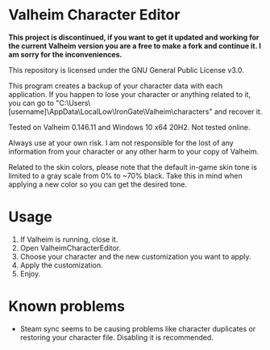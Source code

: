 # Valheim Character Editor

**This project is discontinued, if you want to get it updated and working for the current Valheim version you are a free to make a fork and continue it. I am sorry for the inconveniences.**

This repository is licensed under the GNU General Public License v3.0.

This program creates a backup of your character data with each application. If you happen to lose your character or anything related to it, you can go to "C:\Users\\[username]\AppData\LocalLow\IronGate\Valheim\characters" and recover it.

Tested on Valheim 0.146.11 and Windows 10 x64 20H2. Not tested online.

Always use at your own risk. I am not responsible for the lost of any information from your character or any other harm to your copy of Valheim.

Related to the skin colors, please note that the default in-game skin tone is limited to a gray scale from 0% to ~70% black. Take this in mind when applying a new color so you can get the desired tone.

# Usage
  1. If Valheim is running, close it.
  2. Open ValheimCharacterEditor.
  3. Choose your character and the new customization you want to apply.
  4. Apply the customization.
  5. Enjoy.
 
# Known problems
  - Steam sync seems to be causing problems like character duplicates or restoring your character file. Disabling it is recommended.
